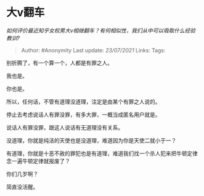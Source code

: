 # 大v翻车
*如何评价最近知乎女权男大v相继翻车？有何相似性，我们从中可以吸取什么经验教训?*

> Author: #Anonymity
> Last update: *23/07/2021*
> Links:
> Tags:

别折腾了，有一个算一个，人都是有罪之人。

我也是。

你也是。

所以，任何话，不管有道理没道理，注定是由某个有罪之人说的。

停止去考虑说话人有罪没罪，有多大罪，一概当成匿名用户就是。

说话人有罪没罪，跟这人说话有无道理没有关系。

没道理，你就是纯洁的天使也是没道理，难道因为你是天使二就小于一？

有道理，你就是十恶不赦的罪犯也是有道理，难道我们找一个杀人犯来把牛顿定律念一遍牛顿定律就报废了？

你们几岁啊？

简直没活醒。

